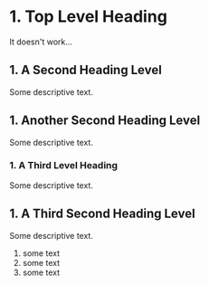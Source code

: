 # 1. Top Level Heading

It doesn't work...

## 1. A Second Heading Level

Some descriptive text.

## 1. Another Second Heading Level

Some descriptive text.

### 1. A Third Level Heading

Some descriptive text.

## 1. A Third Second Heading Level

Some descriptive text.

1. some text
1. some text
1. some text
